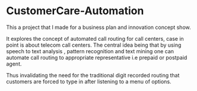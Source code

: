 # CustomerCare-Automation
This a project that I made for a business plan and innovation concept show. 

It explores the concept of automated call routing for call centers, case in point is about telecom call centers.
The central idea being that by using speech to text analysis , pattern recognition and text mining one can automate call routing to 
appropriate representative i.e prepaid or postpaid agent.

Thus invalidating the need for the traditional digit recorded routing that customers are forced to type in after listening to a menu of options.
